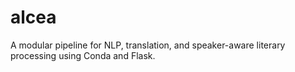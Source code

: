 # alcea
A modular pipeline for NLP, translation, and speaker-aware literary processing using Conda and Flask.
